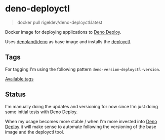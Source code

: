 # deno-deployctl

> docker pull rigeldev/deno-deployctl:latest

Docker image for deploying applications to [Deno Deploy](https://deno.com/deploy).

Uses [denoland/deno](https://hub.docker.com/r/denoland/deno) as base image and installs the [deployctl](https://github.com/denoland/deployctl).

## Tags
For tagging I'm using the following pattern `deno-version`-`deployctl-version`.

[Available tags](https://hub.docker.com/r/rigeldev/deno-deployctl/tags)

## Status
I'm manually doing the updates and versioning for now since I'm just doing some initial tests with Deno Deploy.

When my usage becomes more stable / when I'm more invested into [Deno Deploy](https://deno.com/deploy) it will make sense to 
automate following the versioning of the base image and the deployctl tool.
